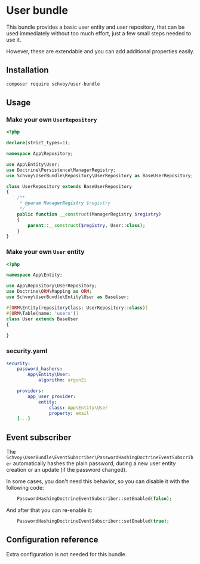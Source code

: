 # User bundle

This bundle provides a basic user entity and user repository,
that can be used immediately without too much effort, just a few small steps needed to use it.

However, these are extendable and you can add additional properties easily.

## Installation

```bash
composer require schvoy/user-bundle
```

## Usage

### Make your own `UserRepository`

```php
<?php

declare(strict_types=1);

namespace App\Repository;

use App\Entity\User;
use Doctrine\Persistence\ManagerRegistry;
use Schvoy\UserBundle\Repository\UserRepository as BaseUserRepository;

class UserRepository extends BaseUserRepository
{
    /**
     * @param ManagerRegistry $registry
     */
    public function __construct(ManagerRegistry $registry)
    {
        parent::__construct($registry, User::class);
    }
}
```

### Make your own `User` entity

```php
<?php

namespace App\Entity;

use App\Repository\UserRepository;
use Doctrine\ORM\Mapping as ORM;
use Schvoy\UserBundle\Entity\User as BaseUser;

#[ORM\Entity(repositoryClass: UserRepository::class)]
#[ORM\Table(name: 'users')]
class User extends BaseUser
{
   
}
```

### security.yaml

```yaml
security:
    password_hashers:
        App\Entity\User:
            algorithm: argon2i

    providers:
        app_user_provider:
            entity:
                class: App\Entity\User
                property: email
    [...]
```

## Event subscriber

The `Schvoy\UserBundle\EventSubscriber\PasswordHashingDoctrineEventSubscriber` automatically hashes the plain password, during a new user entity creation or an update (if the password changed).

In some cases, you don't need this behavior, so you can disable it with the following code:

```php
    PasswordHashingDoctrineEventSubscriber::setEnabled(false);
```

And after that you can re-enable it: 

```php
    PasswordHashingDoctrineEventSubscriber::setEnabled(true);
```

## Configuration reference

Extra configuration is not needed for this bundle.